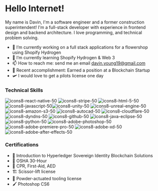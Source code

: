 # Hello Internet!
My name is Davin, I'm a software engineer and a former construction superintendent! I'm a full-stack developer with experience in frontend design and backend architecture. I love programming, and technical problem solving.

- 💐 I’m currently working on a full stack applications for a flowershop using Shopify Hydrogen
- 🧠 I’m currently learning Shopify Hydrogen & Web 3
- 📫 How to reach me: send me an email davin.young19@gmail.com
- 👷 Recent accomplishment: Earned a position at a Blockchain Startup
- 🛩️ I would love to get a pilots license one day

### Technical Skills
![icons8-react-native-50](https://user-images.githubusercontent.com/52686922/110226356-7d88c980-7ebc-11eb-8750-d31499da10de.png)
![icons8-stripe-50](https://user-images.githubusercontent.com/52686922/110226357-7e216000-7ebc-11eb-81f7-9123da1c4a60.png)
![icons8-html-5-50](https://user-images.githubusercontent.com/52686922/110226358-7e216000-7ebc-11eb-8a18-04828f2c4727.png)
![icons8-javascript-50](https://user-images.githubusercontent.com/52686922/110226359-7e216000-7ebc-11eb-8813-0b22fcb1162a.png)![icons8-unity-50](https://user-images.githubusercontent.com/52686922/110226366-93968a00-7ebc-11eb-8b88-5d18c9c2c456.png)
![icons8-unreal-engine-50](https://user-images.githubusercontent.com/52686922/110226367-93968a00-7ebc-11eb-9ab1-79a61fa7f579.png)
![icons8-amazon-s3-50](https://user-images.githubusercontent.com/52686922/110226368-93968a00-7ebc-11eb-9240-8bb0ddb9828a.png)
![icons8-autocad-50](https://user-images.githubusercontent.com/52686922/110226369-93968a00-7ebc-11eb-94bb-8444b8af8e9c.png)
![icons8-cloudflare-50](https://user-images.githubusercontent.com/52686922/110226370-942f2080-7ebc-11eb-9bb0-8910cfbaa797.png)
![icons8-dyndns-50](https://user-images.githubusercontent.com/52686922/110226371-942f2080-7ebc-11eb-9941-c3c7f5a5b9d7.png)
![icons8-github-50](https://user-images.githubusercontent.com/52686922/110226372-942f2080-7ebc-11eb-9dea-f4884b7f5295.png)
![icons8-java-eclipse-50](https://user-images.githubusercontent.com/52686922/110226373-942f2080-7ebc-11eb-825a-680df847f183.png)
![icons8-python-50](https://user-images.githubusercontent.com/52686922/110226374-942f2080-7ebc-11eb-828d-95ce5a2138e1.png)
![icons8-adobe-photoshop-50](https://user-images.githubusercontent.com/52686922/110226348-6b0e9000-7ebc-11eb-98bd-296042d4f355.png)
![icons8-adobe-premiere-pro-50](https://user-images.githubusercontent.com/52686922/110226349-6b0e9000-7ebc-11eb-9d28-a9202aff64db.png)
![icons8-adobe-xd-50](https://user-images.githubusercontent.com/52686922/110226350-6ba72680-7ebc-11eb-9236-8e55a7405995.png)
![icons8-adobe-after-effects-50](https://user-images.githubusercontent.com/52686922/110226351-6c3fbd00-7ebc-11eb-8a96-8543ef75ba72.png)

### Certifications
- 💸 Introduction to Hyperledger Sovereign Identity Blockchain Solutions
- 🧰 OSHA 30-Hour
- 💖 CPR, First-Aid, AED
- 🏗️ Scissor-lift license
- 🔫 Powder-actuated tooling license
- 🖌️ Photoshop CS6
